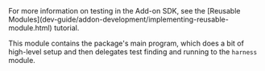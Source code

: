 <!-- This Source Code Form is subject to the terms of the Mozilla Public
   - License, v. 2.0. If a copy of the MPL was not distributed with this
   - file, You can obtain one at http://mozilla.org/MPL/2.0/. -->

<span class="aside">
For more information on testing in the Add-on SDK, see the
[Reusable Modules](dev-guide/addon-development/implementing-reusable-module.html)
tutorial.
</span>

This module contains the package's main program, which does a
bit of high-level setup and then delegates test finding and running to
the `harness` module.
